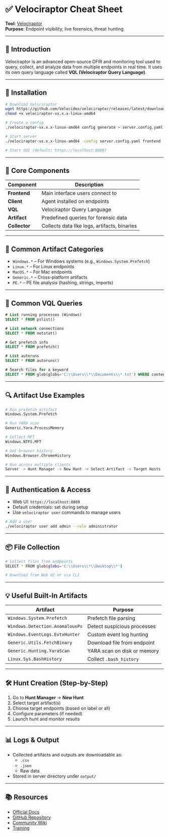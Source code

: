 # ✅ Velociraptor Cheat Sheet
**Tool**: [Velociraptor](https://www.velociraptor.app/)  
**Purpose**: Endpoint visibility, live forensics, threat hunting

---

## 📌 Introduction
Velociraptor is an advanced open-source DFIR and monitoring tool used to query, collect, and analyze data from multiple endpoints in real time. It uses its own query language called **VQL (Velociraptor Query Language)**.

---

## 🚀 Installation

```bash
# Download Velociraptor
wget https://github.com/Velocidex/velociraptor/releases/latest/download/velociraptor-vx.x.x-linux-amd64
chmod +x velociraptor-vx.x.x-linux-amd64

# Create a config
./velociraptor-vx.x.x-linux-amd64 config generate > server.config.yaml

# Start server
./velociraptor-vx.x.x-linux-amd64 -config server.config.yaml frontend

# Start GUI (default: https://localhost:8889)
```

---

## 🧠 Core Components

| Component     | Description                                   |
|---------------|-----------------------------------------------|
| **Frontend**  | Main interface users connect to               |
| **Client**    | Agent installed on endpoints                  |
| **VQL**       | Velociraptor Query Language                   |
| **Artifact**  | Predefined queries for forensic data          |
| **Collector** | Collects data like logs, artifacts, binaries  |

---

## 📂 Common Artifact Categories

- `Windows.*` – For Windows systems (e.g., `Windows.System.Prefetch`)
- `Linux.*` – For Linux endpoints
- `MacOS.*` – For Mac endpoints
- `Generic.*` – Cross-platform artifacts
- `PE.*` – PE file analysis (hashing, strings, imports)

---

## 🧾 Common VQL Queries

```sql
# List running processes (Windows)
SELECT * FROM pslist()

# List network connections
SELECT * FROM netstat()

# Get prefetch info
SELECT * FROM prefetch()

# List autoruns
SELECT * FROM autoruns()

# Search files for a keyword
SELECT * FROM glob(globs='C:\\Users\\*\\Documents\\*.txt') WHERE content =~ 'password'
```

---

## 🔍 Artifact Use Examples

```bash
# Run prefetch artifact
Windows.System.Prefetch

# Run YARA scan
Generic.Yara.ProcessMemory

# Collect MFT
Windows.NTFS.MFT

# Get browser history
Windows.Browser.ChromeHistory

# Run across multiple clients
Server -> Hunt Manager -> New Hunt -> Select Artifact -> Target Hosts
```

---

## 🔐 Authentication & Access

- Web UI: `https://localhost:8889`
- Default credentials: set during setup
- Use `velociraptor user` commands to manage users

```bash
# Add a user
./velociraptor user add admin --role administrator
```

---

## 📦 File Collection

```bash
# Collect files from endpoints
SELECT * FROM glob(globs='C:\\Users\\*\\Desktop\\*')

# Download from Web UI or via CLI
```

---

## 💡 Useful Built-In Artifacts

| Artifact                          | Purpose                            |
|----------------------------------|------------------------------------|
| `Windows.System.Prefetch`        | Prefetch file parsing              |
| `Windows.Detection.AnomalousPs`  | Detect suspicious processes        |
| `Windows.EventLogs.EvtxHunter`   | Custom event log hunting           |
| `Generic.Utils.FetchBinary`      | Download file from endpoint        |
| `Generic.Hunting.YaraScan`       | YARA scan on disk or memory        |
| `Linux.Sys.BashHistory`          | Collect `.bash_history`            |

---

## 🛠️ Hunt Creation (Step-by-Step)

1. Go to **Hunt Manager** → **New Hunt**
2. Select target artifact(s)
3. Choose target endpoints (based on label or all)
4. Configure parameters (if needed)
5. Launch hunt and monitor results

---

## 📊 Logs & Output

- Collected artifacts and outputs are downloadable as:
  - `.csv`
  - `.json`
  - Raw data
- Stored in server directory under `output/`

---

## 📚 Resources

- [Official Docs](https://docs.velociraptor.app/)
- [GitHub Repository](https://github.com/Velocidex/velociraptor)
- [Community Wiki](https://docs.velociraptor.app/docs/learn/tutorials/)
- [Training](https://academy.velociraptor.app/)
